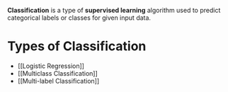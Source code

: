 **Classification** is a type of **supervised learning** algorithm used to predict categorical labels or classes for given input data.

# Types of Classification
- [[Logistic Regression]]
- [[Multiclass Classification]]
- [[Multi-label Classification]]
